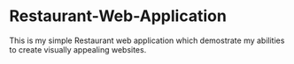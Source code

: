 # Restaurant-Web-Application
This is my simple Restaurant web application which demostrate my abilities to create visually appealing websites.
